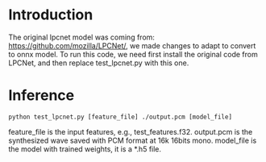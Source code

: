 # Introduction
The original lpcnet model was coming from: <https://github.com/mozilla/LPCNet/>, we made changes to adapt to convert to onnx model.
To run this code, we need first install the original code from LPCNet, and then replace test_lpcnet.py with this one.

# Inference
```
python test_lpcnet.py [feature_file] ./output.pcm [model_file]
```
feature_file is the input features, e.g., test_features.f32.
output.pcm is the synthesized wave saved with PCM format at 16k 16bits mono.
model_file is the model with trained weights, it is a *.h5 file.
